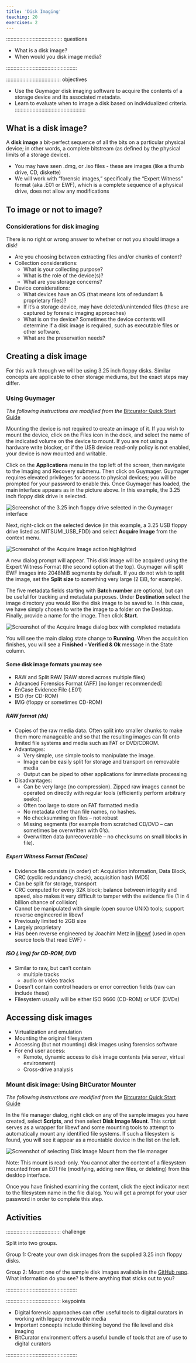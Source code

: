 ```yaml
---
title: 'Disk Imaging'
teaching: 20
exercises: 2
---
```



:::::::::::::::::::::::::::::::::::::: questions 

- What is a disk image?
- When would you disk image media?

::::::::::::::::::::::::::::::::::::::::::::::::


::::::::::::::::::::::::::::::::::::: objectives

- Use the Guymager disk imaging software to acquire the contents of a storage device and its associated metadata.
- Learn to evaluate when to image a disk based on individualized criteria. 
::::::::::::::::::::::::::::::::::::::::::::::::

## What is a disk image?

A **disk image** a bit-perfect sequence of all the bits on a particular physical device; in other words, a complete bitstream (as defined by the physical limits of a storage device).

  - You may have seen .dmg, or .iso files - these are images (like a thumb drive, CD, diskette)
  - We will work with “forensic images,” specifically the “Expert Witness” format (aka .E01 or EWF), which is a complete sequence of a physical drive, does not allow any modifications  

## To image or not to image?
### Considerations for disk imaging

There is no right or wrong answer to whether or not you should image a disk! 

- Are you choosing between extracting files and/or chunks of content?
- Collection considerations: 
  - What is your collecting purpose? 
  - What is the role of the device(s)?
  - What are you storage concerns?
- Device considerations:
  - What devices have an OS (that means lots of redundant & proprietary files)? 
  - If it’s a storage device, may have deleted/unintended files (these are captured by forensic imaging approaches)
  - What is on the device? Sometimes the device contents will determine if a disk image is required, such as executable files or other software.
  - What are the preservation needs?
  

## Creating a disk image

For this walk through we will be using 3.25 inch floppy disks. Similar concepts are applicable to other storage mediums, but the exact steps may differ.

### Using Guymager

*The following instructions are modified from the* [Bitcurator Quick Start Guide](https://github.com/BitCurator/bitcurator-distro/wiki/BitCurator-Quick-Start-Guide#mounting-and-examining-a-disk-image)

Mounting the device is not required to create an image of it. If you wish to mount the device, click on the Files icon in the dock, and select the name of the indicated volume on the device to mount. If you are not using a hardware write blocker, or if the USB device read-only policy is not enabled, your device is now mounted and writable.

Click on the **Applications** menu in the top left of the screen, then navigate to the Imaging and Recovery submenu. Then click on Guymager. Guymager requires elevated privileges for access to physical devices; you will be prompted for your password to enable this. Once Guymager has loaded, the main interface appears as in the picture above. In this example, the 3.25 inch floppy disk drive is selected.


![Screenshot of the 3.25 inch floppy drive selected in the Guymager interface](fig/guymager-001.png)

Next, right-click on the selected device (in this example, a 3.25 USB floppy drive listed as MITSUMI_USB_FDD) and select **Acquire Image** from the context menu.

![Screenshot of the **Acquire Image** action highlighted](fig/guymager-002.png)

A new dialog prompt will appear. This disk image will be acquired using the Expert Witness Format (the second option at the top). Guymager will split EWF images into 2048MiB segments by default. If you do not wish to split the image, set the **Split size** to something very large (2 EiB, for example).

The five metadata fields starting with **Batch number** are optional, but can be useful for tracking and metadata purposes. Under **Destination** select the image directory you would like the disk image to be saved to. In this case, we have simply chosen to write the image to a folder on the Desktop. Finally, provide a name for the image. Then click **Start**.

![Screenshot of the **Acquire Image** dialog box with completed metadata](fig/guymager-003.png)

You will see the main dialog state change to **Running**. When the acquisition finishes, you will see a **Finished - Verified & Ok** message in the State column.


#### Some disk image formats you may see
- RAW and Split RAW (RAW stored across multiple files)
- Advanced Forensics Format (AFF) [no longer recommended]
- EnCase Evidence File (.E01)
- ISO (for CD-ROM)
- IMG (floppy or sometimes CD-ROM)

##### RAW format (dd)
- Copies of the raw media data. Often split into smaller chunks to make them more  manageable and so that the resulting images can fit onto limited file systems and  media such as FAT or DVD/CDROM.
- Advantages:
  - Very simple, use simple tools to manipulate the image.
  - Image can be easily split for storage and transport on removable media
  - Output can be piped to other applications for immediate processing
- Disadvantages:
  - Can be very large (no compression). Zipped raw images cannot be  operated on directly with regular tools (efficiently perform arbitrary seeks).
  - Often too large to store on FAT formatted media
  - No metadata other than file names, no hashes.
  - No checksumming on files – not robust
  - Missing segments (for example from scratched CD/DVD – can  sometimes be overwritten with 0’s).
  - Overwritten data (unrecoverable – no checksums on small blocks in  file).
  
##### Expert Witness Format (EnCase)
- Evidence file consists (in order) of: Acquisition information, Data Block, CRC (cyclic redundancy check), acquisition hash (MD5)
- Can be split for storage, transport
- CRC computed for every 32K block; balance between integrity and  speed, also makes it very difficult to tamper with the evidence file (1 in 4 billion chance of collision)
- Cannot be manipulated with simple (open source UNIX) tools; support  reverse engineered in libewf
- Previously limited to 2GB size
- Largely proprietary
- Has been reverse engineered by Joachim Metz in [libewf](http://sourceforge.net/projects/libewf/files/) (used in open source tools that read EWF) - 

##### ISO (.img) for CD-ROM, DVD
- Similar to raw, but can’t contain 
  - multiple tracks
  - audio or video tracks
- Doesn’t contain control headers or error correction fields (raw can include these)
- Filesystem usually will be either ISO 9660 (CD-ROM) or UDF (DVDs)

## Accessing disk images

- Virtualization and emulation
- Mounting the original filesystem
- Accessing (but not mounting) disk images using forensics software
- For end user access:
  - Remote, dynamic access to disk image contents (via server, virtual environment)
  - Cross-drive analysis

### Mount disk image: Using BitCurator Mounter

*The following instructions are modified from the* [Bitcurator Quick Start Guide](https://github.com/BitCurator/bitcurator-distro/wiki/BitCurator-Quick-Start-Guide#mounting-and-examining-a-disk-image)

In the file manager dialog, right click on any of the sample images you have created, select **Scripts**, and then select **Disk Image Mount**. This script serves as a wrapper for libewf and some mounting tools to attempt to automatically mount any identified file systems. If such a filesystem is found, you will see it appear as a mountable device in the list on the left.

![Screenshot of selecting **Disk Image Mount** from the file manager](fig/guymager-004.png)

Note: This mount is read-only. You cannot alter the content of a filesystem mounted from an E01 file (modifying, adding new files, or deleting) from this desktop interface.

Once you have finished examining the content, click the eject indicator next to the filesystem name in the file dialog. You will get a prompt for your user password in order to complete this step.


## Activities
::::::::::::::::::::::::::::::::::::: challenge

Split into two groups.

Group 1: Create your own disk images from the supplied 3.25 inch floppy disks.

Group 2: Mount one of the sample disk images available in the [GitHub repo](https://github.com/BitCurator/bcc-dfa-sample-data). What information do you see? Is there anything that sticks out to you? 

::::::::::::::::::::::::::::::::::::::::::::::::


::::::::::::::::::::::::::::::::::::: keypoints 

- Digital forensic approaches can offer useful tools to digital curators in working with legacy removable media
- Important concepts include thinking beyond the file level and disk imaging
- BitCurator environment offers a useful bundle of tools that are of use to digital curators

::::::::::::::::::::::::::::::::::::::::::::::::



